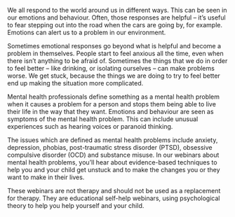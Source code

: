 We all respond to the world around us in different ways. This can be seen in our emotions and behaviour.  Often, those responses are helpful – it’s useful to fear stepping out into the road when the cars are going by, for example. Emotions can alert us to a problem in our environment. 

Sometimes emotional responses go beyond what is helpful and become a problem in themselves. People start to feel anxious all the time, even when there isn’t anything to be afraid of. Sometimes the things that we do in order to feel better – like drinking, or isolating ourselves – can make problems worse. We get stuck, because the things we are doing to try to feel better end up making the situation more complicated.   

Mental health professionals define something as a mental health problem when it causes a problem for a person and stops them being able to live their life in the way that they want. Emotions and behaviour are seen as symptoms of the mental health problem. This can include unusual experiences such as hearing voices or paranoid thinking.  

The issues which are defined as mental health problems include anxiety, depression, phobias, post-traumatic stress disorder (PTSD), obsessive compulsive disorder (OCD) and substance misuse. In our webinars about mental health problems, you’ll hear about evidence-based techniques  to help you and your child get unstuck and to make the changes you or they want to make in their lives. 

These webinars are not therapy and should not be used as a replacement for therapy. They are educational self-help webinars, using psychological theory to help you help yourself and your child. 